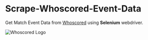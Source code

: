 # Scrape-Whoscored-Event-Data

Get Match Event Data from [Whoscored](http://whoscored.com/ "Whoscored") using **Selenium** webdriver.  

![Whoscored Logo](https://d2zywfiolv4f83.cloudfront.net/img/blog/2018%2f9%2fws14.jpg)
